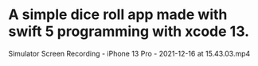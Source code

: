 # A simple dice roll app made with swift 5 programming with xcode 13.
Simulator Screen Recording - iPhone 13 Pro - 2021-12-16 at 15.43.03.mp4
